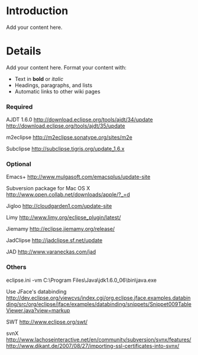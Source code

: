# Introduction #

Add your content here.


# Details #

Add your content here.  Format your content with:
  * Text in **bold** or _italic_
  * Headings, paragraphs, and lists
  * Automatic links to other wiki pages

### Required ###
AJDT 1.6.0
http://download.eclipse.org/tools/ajdt/34/update
http://download.eclipse.org/tools/ajdt/35/update

m2eclipse
http://m2eclipse.sonatype.org/sites/m2e

Subclipse
http://subclipse.tigris.org/update_1.6.x

### Optional ###
Emacs+
http://www.mulgasoft.com/emacsplus/update-site

Subversion package for Mac OS X
http://www.open.collab.net/downloads/apple/?_=d

Jigloo
http://cloudgarden1.com/update-site

Limy
http://www.limy.org/eclipse_plugin/latest/

Jiemamy
http://eclipse.jiemamy.org/release/

JadClipse
http://jadclipse.sf.net/update

JAD
http://www.varaneckas.com/jad

### Others ###
eclipse.ini
-vm
C:\Program Files\Java\jdk1.6.0\_06\bin\java.exe

Use JFace's databinding
http://dev.eclipse.org/viewcvs/index.cgi/org.eclipse.jface.examples.databinding/src/org/eclipse/jface/examples/databinding/snippets/Snippet009TableViewer.java?view=markup

SWT
http://www.eclipse.org/swt/

svnX
http://www.lachoseinteractive.net/en/community/subversion/svnx/features/
http://www.dikant.de/2007/08/27/importing-ssl-certificates-into-svnx/